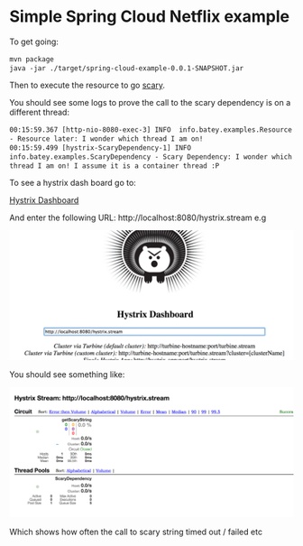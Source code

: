 Simple Spring Cloud Netflix example
====================

To get going:

```
mvn package
java -jar ./target/spring-cloud-example-0.0.1-SNAPSHOT.jar
```

Then to execute the resource to go [scary](http://localhost:8080/scary).

You should see some logs to prove the call to the scary dependency is on a different thread:

```
00:15:59.367 [http-nio-8080-exec-3] INFO  info.batey.examples.Resource - Resource later: I wonder which thread I am on!
00:15:59.499 [hystrix-ScaryDependency-1] INFO  info.batey.examples.ScaryDependency - Scary Dependency: I wonder which thread I am on! I assume it is a container thread :P
```

To see a hystrix dash board go to:

[Hystrix Dashboard](http://localhost:8080/hystrix/index.html)

And enter the following URL: http://localhost:8080/hystrix.stream e.g

<img src="https://raw.githubusercontent.com/chbatey/spring-cloud-example/master/hystrix-welcome.png" />

You should see something like:

<img src="https://raw.githubusercontent.com/chbatey/spring-cloud-example/master/hystrix.png" />

Which shows how often the call to scary string timed out / failed etc

